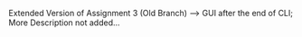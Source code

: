 Extended Version of Assignment 3 (Old Branch) --> GUI after the end of CLI;
More Description not added...
